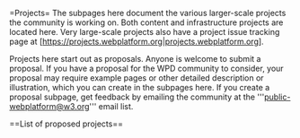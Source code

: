 =Projects=
The subpages here document the various larger-scale projects the community is working on. Both content and infrastructure projects are located here.  Very large-scale projects also have a project issue tracking page at [https://projects.webplatform.org|projects.webplatform.org].

Projects here start out as proposals. Anyone is welcome to submit a proposal. If you have a proposal for the WPD community to consider, your proposal may require example pages or other detailed description or illustration, which you can create in the subpages here. If you create a proposal subpage, get feedback by emailing the community at the '''public-webplatform@w3.org''' email list.

==List of proposed projects==
<subpages />